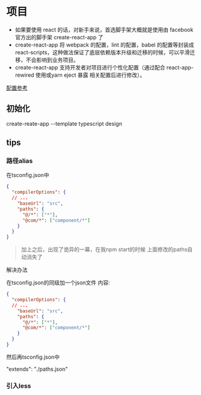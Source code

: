 # 项目

- 如果要使用 react 的话，对新手来说，首选脚手架大概就是使用由 facebook  官方出的脚手架 create-react-app 了
- create-react-app 将 webpack 的配置，lint 的配置，babel 的配置等封装成 react-scripts，这种做法保证了底层依赖版本升级和迁移的时候，可以平滑迁移，不会影响到业务项目。
- create-react-app 支持开发者对项目进行个性化配置（通过配合 react-app-rewired 使用或yarn eject 暴露 相关配置后进行修改）。


<a href="https://juejin.im/post/5d5e25b5f265da03970bbf82">配置参考</a>

## 初始化

create-reate-app --template typescript design

## tips
### 路径alias
在tsconfig.json中
```json
{
  "compilerOptions": {
  // ...
    "baseUrl": "src",
    "paths": {
      "@/*": ["*"],
      "@com/*": ["component/*"]
    }
  }
}
```

> 加上之后，出现了诡异的一幕，在我npm start的时候 上面修改的paths自动消失了

解决办法

在tsconfig.json的同级加一个json文件  内容:
```json
{
  "compilerOptions": {
  // ...
    "baseUrl": "src",
    "paths": {
      "@/*": ["*"],
      "@com/*": ["component/*"]
    }
  }
}
```
然后再tsconfig.json中

"extends": "./paths.json"

### 引入less
